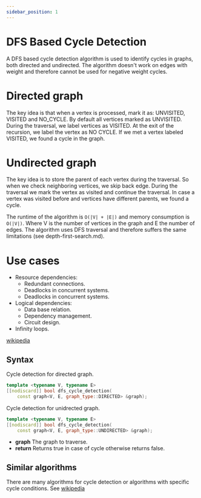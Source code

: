 ```yaml
---
sidebar_position: 1
---
```


# DFS Based Cycle Detection
A DFS based cycle detection algorithm is used to identify cycles in graphs, both directed and undirected.
The algorithm doesn't work on edges with weight and therefore cannot be used for negative weight cycles.

# Directed graph
The key idea is that when a vertex is processed, mark it as: UNVISITED, VISITED and NO_CYCLE.
By default all vertices marked as UNVISITED. During the traversal, we label vertices as VISITED. At the exit of the recursion, we label the vertex as NO CYCLE.
If we met a vertex labeled VISITED, we found a cycle in the graph.

# Undirected graph
The key idea is to store the parent of each vertex during the traversal. So when we check neighboring vertices, we skip back edge.
During the traversal we mark the vertex as visited and continue the traversal. In case a vertex was visited before and vertices have different parents, we found a cycle.
 
The runtime of the algorithm is `O(|V| + |E|)` and memory consumption is `O(|V|)`. Where V is the number of vertices in the graph and E the number of edges.
The algorithm uses DFS traversal and therefore suffers the same limitations (see depth-first-search.md).

# Use cases
- Resource dependencies:
  - Redundant connections.
  - Deadlocks in concurrent systems.
  - Deadlocks in concurrent systems.
- Logical dependencies:
  - Data base relation.
  - Dependency management.
  - Circuit design.
- Infinity loops.

[wikipedia](https://en.wikipedia.org/wiki/Cycle_(graph_theory)#Cycle_detection)

## Syntax
Cycle detection for directed graph.

```cpp
template <typename V, typename E>
[[nodiscard]] bool dfs_cycle_detection(
    const graph<V, E, graph_type::DIRECTED> &graph);

```

Cycle detection for unidrected graph.
```cpp
template <typename V, typename E>
[[nodiscard]] bool dfs_cycle_detection(
    const graph<V, E, graph_type::UNDIRECTED> &graph);
```

- **graph** The graph to traverse.
- **return** Returns true in case of cycle otherwise returns false.

## Similar algorithms
There are many algorithms for cycle detection or algorithms with specific cycle conditions.
See [wikipedia](https://en.wikipedia.org/wiki/Cycle_(graph_theory)#Graph_classes_defined_by_cycle)
